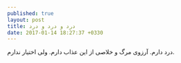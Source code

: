 ```yaml
---
published: true
layout: post
title: درد و درد و درد
date: 2017-01-14 18:27:37 +0330
---
```

درد دارم. آرزوی مرگ و خلاصی از این عذاب دارم. ولی اختیار ندارم.
